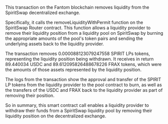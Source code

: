 This transaction on the Fantom blockchain removes liquidity from the SpiritSwap decentralized exchange.

Specifically, it calls the removeLiquidityWithPermit function on the SpiritSwap Router contract. This function allows a liquidity provider to remove their liquidity position from a liquidity pool on SpiritSwap by burning the appropriate amounts of the pool's token pairs and sending the underlying assets back to the liquidity provider.

The transaction removes 0.000088123079247558 SPIRIT LPs tokens, representing the liquidity position being withdrawn. It receives in return 89.440034 USDC and 89.612095826488678226 FRAX tokens, which were the amounts of those assets represented by the liquidity position.

The logs from the transaction show the approval and transfer of the SPIRIT LP tokens from the liquidity provider to the pool contract to burn, as well as the transfers of the USDC and FRAX back to the liquidity provider as part of removing their position.

So in summary, this smart contract call enables a liquidity provider to withdraw their funds from a SpiritSwap liquidity pool by removing their liquidity position on the decentralized exchange.
